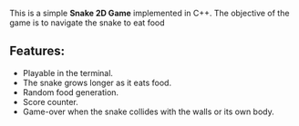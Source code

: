 This is a simple **Snake 2D Game** implemented in C++. The objective of the game is to navigate the snake to eat food
## Features:
- Playable in the terminal.
- The snake grows longer as it eats food.
- Random food generation.
- Score counter.
- Game-over when the snake collides with the walls or its own body.
